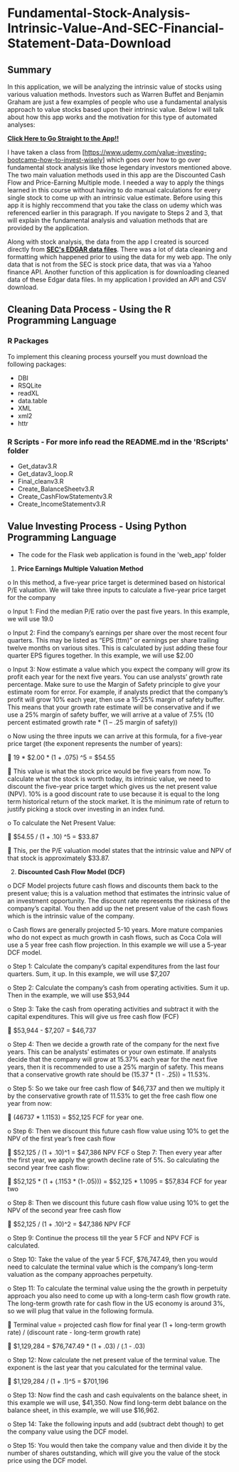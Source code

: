 # Fundamental-Stock-Analysis-Intrinsic-Value-And-SEC-Financial-Statement-Data-Download

## Summary 

In this application, we will be analyzing the intrinsic value of stocks using various valuation methods. Investors such as Warren Buffet and Benjamin Graham are just a few examples of people who use a fundamental analysis approach to value stocks based upon their intrinsic value. Below I will talk about how this app works and the motivation for this type of automated analyses:

[**Click Here to Go Straight to the App!!**](https://www.financinos.com/)

I have taken a class from [https://www.udemy.com/value-investing-bootcamp-how-to-invest-wisely] which goes over how to go over fundamental stock analysis like those legendary investors mentioned above. The two main valuation methods used in this app are the Discounted Cash Flow and Price-Earning Multiple mode. I needed a way to apply the things learned in this course without having to do manual calculations for every single stock to come up with an intrinsic value estimate. Before using this app it is highly reccommend that you take the class on udemy which was referenced earlier in this paragraph. If you navigate to Steps 2 and 3, that will explain the fundamental analysis and valuation methods that are provided by the application.

Along with stock analysis, the data from the app I created is sourced directly from [**SEC's EDGAR data files**](https://www.sec.gov/dera/data/financial-statement-data-sets.html). There was a lot of data cleaning and formatting which happened prior to using the data for my web app. The only data that is not from the SEC is stock price data, that was via a Yahoo finance API. Another function of this application is for downloading cleaned data of these Edgar data files. In my application I provided an API and CSV download. 

## Cleaning Data Process - Using the R Programming Language

### R Packages

To implement this cleaning process yourself you must download the following packages:

* DBI
* RSQLite
* readXL
* data.table
* XML
* xml2
* httr

### R Scripts - For more info read the README.md in the 'RScripts' folder

* Get_datav3.R
* Get_datav3_loop.R
* Final_cleanv3.R
* Create_BalanceSheetv3.R
* Create_CashFlowStatementv3.R
* Create_IncomeStatementv3.R

## Value Investing Process - Using Python Programming Language

* The code for the Flask web application is found in the 'web_app' folder

1. **Price Earnings Multiple Valuation Method**

o	In this method, a five-year price target is determined based on historical P/E valuation. We will take three inputs to calculate a five-year price target for the company

o	Input 1: Find the median P/E ratio over the past five years. In this example, we will use 19.0

o	Input 2: Find the company’s earnings per share over the most recent four quarters. This may be listed as “EPS (ttm)” or earnings per share trailing twelve months on various sites. This is calculated by just adding these four quarter EPS figures together. In this example, we will use $2.00

o	Input 3: Now estimate a value which you expect the company will grow its profit each year for the next five years. You can use analysts’ growth rate percentage. Make sure to use the Margin of Safety principle to give your estimate room for error. For example, if analysts predict that the company’s profit will grow 10% each year, then use a 15-25% margin of safety buffer. This means that your growth rate estimate will be conservative and if we use a 25% margin of safety buffer, we will arrive at a value of 7.5% (10 percent estimated growth rate * (1 – .25 margin of safety))

o	Now using the three inputs we can arrive at this formula, for a five-year price target (the exponent represents the number of years):

	19 * $2.00 * (1 + .075) ^5 = $54.55 

	This value is what the stock price would be five years from now. To calculate what the stock is worth today, its intrinsic value, we need to discount the five-year price target which gives us the net present value (NPV). 10% is a good discount rate to use because it is equal to the long term historical return of the stock market. It is the minimum rate of return to justify picking a stock over investing in an index fund.

o	To calculate the Net Present Value:

	$54.55 / (1 + .10) ^5 = $33.87

	This, per the P/E valuation model states that the intrinsic value and NPV of that stock is approximately $33.87. 

2. **Discounted Cash Flow Model (DCF)**

o	DCF Model projects future cash flows and discounts them back to the present value; this is a valuation method that estimates the intrinsic value of an investment opportunity. The discount rate represents the riskiness of the company’s capital. You then add up the net present value of the cash flows which is the intrinsic value of the company.

o	Cash flows are generally projected 5-10 years. More mature companies who do not expect as much growth in cash flows, such as Coca Cola will use a 5 year free cash flow projection. In this example we will use a 5-year DCF model.

o	Step 1: Calculate the company’s capital expenditures from the last four quarters. Sum, it up. In this example, we will use $7,207

o	Step 2: Calculate the company’s cash from operating activities. Sum it up. Then in the example, we will use $53,944

o	Step 3: Take the cash from operating activities and subtract it with the capital expenditures. This will give us free cash flow (FCF)

	$53,944 - $7,207 = $46,737

o	Step 4: Then we decide a growth rate of the company for the next five years. This can be analysts’ estimates or your own estimate. If analysts decide that the company will grow at 15.37% each year for the next five years, then it is recommended to use a 25% margin of safety. This means that a conservative growth rate should be (15.37 * (1 - .25)) = 11.53%. 

o	Step 5: So we take our free cash flow of $46,737 and then we multiply it by the conservative growth rate of 11.53% to get the free cash flow one year from now: 

	(46737 * 1.1153) = $52,125 FCF for year one.

o	Step 6: Then we discount this future cash flow value using 10% to get the NPV of the first year’s free cash flow

	$52,125 / (1 + .10)^1 = $47,386 NPV FCF
o	Step 7: Then every year after the first year, we apply the growth decline rate of 5%. So calculating the second year free cash flow:

	$52,125 * (1 + (.1153 * (1-.05))) = $52,125 * 1.1095 = $57,834 FCF for year two

o	Step 8: Then we discount this future cash flow value using 10% to get the NPV of the second year free cash flow

	$52,125 / (1 + .10)^2 = $47,386 NPV FCF

o	Step 9: Continue the process till the year 5 FCF and NPV FCF is calculated.
 
o	Step 10: Take the value of the year 5 FCF, $76,747.49, then you would need to calculate the terminal value which is the company’s long-term valuation as the company approaches perpetuity.

o	Step 11: To calculate the terminal value using the the growth in perpetuity approach you also need to come up with a long-term cash flow growth rate. The long-term growth rate for cash flow in the US economy is around 3%, so we will plug that value in the following formula.

	Terminal value = projected cash flow for final year (1 + long-term growth rate) / (discount rate - long-term growth rate)

	$1,129,284 = $76,747.49 * (1 + .03) / (.1 - .03) 

o	Step 12: Now calculate the net present value of the terminal value. The exponent is the last year that you calculated for the terminal value.

	$1,129,284 / (1 + .1)^5 = $701,196

o	Step 13: Now find the cash and cash equivalents on the balance sheet, in this example we will use, $41,350. Now find long-term debt balance on the balance sheet, in this example, we will use $16,962.

o	Step 14: Take the following inputs and add (subtract debt though) to get the company value using the DCF model.  
 
o	Step 15:  You would then take the company value and then divide it by the number of shares outstanding, which will give you the value of the stock price using the DCF model.
